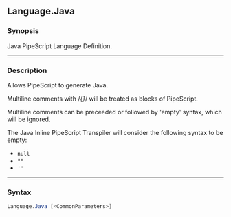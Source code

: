 Language.Java
-------------

### Synopsis
Java PipeScript Language Definition.

---

### Description

Allows PipeScript to generate Java.

Multiline comments with /*{}*/ will be treated as blocks of PipeScript.

Multiline comments can be preceeded or followed by 'empty' syntax, which will be ignored.    

The Java Inline PipeScript Transpiler will consider the following syntax to be empty:

* ```null```
* ```""```
* ```''```

---

### Syntax
```PowerShell
Language.Java [<CommonParameters>]
```
